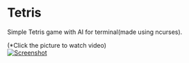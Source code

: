 # Tetris
Simple Tetris game with AI for terminal(made using ncurses).

(*Click the picture to watch video)<br>
[![Screenshot](http://lucent.me/aa/images/tetris.jpg)](https://youtu.be/rzmGJvYMDmA)

